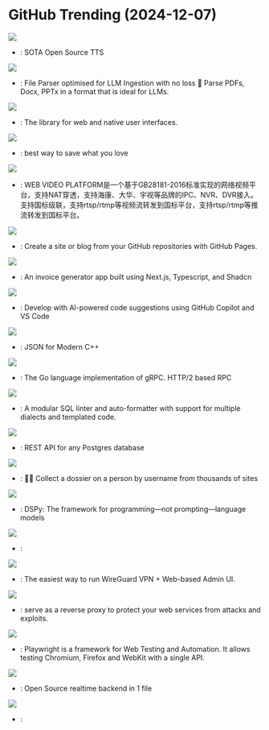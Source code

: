 # GitHub Trending (2024-12-07)

![](https://img.shields.io/badge/Python-New%20224-green?style=flat-square&logo=appveyor)
- [](https://github.comundefined): SOTA Open Source TTS

![](https://img.shields.io/badge/Python-New%20938-green?style=flat-square&logo=appveyor)
- [](https://github.comundefined): File Parser optimised for LLM Ingestion with no loss 🧠 Parse PDFs, Docx, PPTx in a format that is ideal for LLMs.

![](https://img.shields.io/badge/JavaScript-New%20122-green?style=flat-square&logo=appveyor)
- [](https://github.comundefined): The library for web and native user interfaces.

![](https://img.shields.io/badge/Svelte-New%20383-green?style=flat-square&logo=appveyor)
- [](https://github.comundefined): best way to save what you love

![](https://img.shields.io/badge/Java-New%2099-green?style=flat-square&logo=appveyor)
- [](https://github.comundefined): WEB VIDEO PLATFORM是一个基于GB28181-2016标准实现的网络视频平台，支持NAT穿透，支持海康、大华、宇视等品牌的IPC、NVR、DVR接入。支持国标级联，支持rtsp/rtmp等视频流转发到国标平台，支持rtsp/rtmp等推流转发到国标平台。

![](https://img.shields.io/badge/none-New%20101-green?style=flat-square&logo=appveyor)
- [](https://github.comundefined): Create a site or blog from your GitHub repositories with GitHub Pages.

![](https://img.shields.io/badge/TypeScript-New%2038-green?style=flat-square&logo=appveyor)
- [](https://github.comundefined): An invoice generator app built using Next.js, Typescript, and Shadcn

![](https://img.shields.io/badge/none-New%20167-green?style=flat-square&logo=appveyor)
- [](https://github.comundefined): Develop with AI-powered code suggestions using GitHub Copilot and VS Code

![](https://img.shields.io/badge/C%2B%2B-New%2017-green?style=flat-square&logo=appveyor)
- [](https://github.comundefined): JSON for Modern C++

![](https://img.shields.io/badge/Go-New%202-green?style=flat-square&logo=appveyor)
- [](https://github.comundefined): The Go language implementation of gRPC. HTTP/2 based RPC

![](https://img.shields.io/badge/Python-New%20177-green?style=flat-square&logo=appveyor)
- [](https://github.comundefined): A modular SQL linter and auto-formatter with support for multiple dialects and templated code.

![](https://img.shields.io/badge/Haskell-New%20154-green?style=flat-square&logo=appveyor)
- [](https://github.comundefined): REST API for any Postgres database

![](https://img.shields.io/badge/Python-New%2091-green?style=flat-square&logo=appveyor)
- [](https://github.comundefined): 🕵️‍♂️ Collect a dossier on a person by username from thousands of sites

![](https://img.shields.io/badge/Python-New%2054-green?style=flat-square&logo=appveyor)
- [](https://github.comundefined): DSPy: The framework for programming—not prompting—language models

![](https://img.shields.io/badge/Python-New%20117-green?style=flat-square&logo=appveyor)
- [](https://github.comundefined): 

![](https://img.shields.io/badge/JavaScript-New%2020-green?style=flat-square&logo=appveyor)
- [](https://github.comundefined): The easiest way to run WireGuard VPN + Web-based Admin UI.

![](https://img.shields.io/badge/Go-New%20113-green?style=flat-square&logo=appveyor)
- [](https://github.comundefined): serve as a reverse proxy to protect your web services from attacks and exploits.

![](https://img.shields.io/badge/TypeScript-New%2034-green?style=flat-square&logo=appveyor)
- [](https://github.comundefined): Playwright is a framework for Web Testing and Automation. It allows testing Chromium, Firefox and WebKit with a single API.

![](https://img.shields.io/badge/Go-New%2048-green?style=flat-square&logo=appveyor)
- [](https://github.comundefined): Open Source realtime backend in 1 file

![](https://img.shields.io/badge/Python-New%209-green?style=flat-square&logo=appveyor)
- [](https://github.comundefined): 

